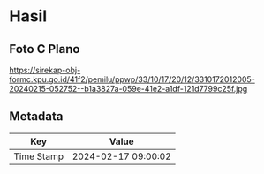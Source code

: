 # Hasil

## Foto C Plano

https://sirekap-obj-formc.kpu.go.id/41f2/pemilu/ppwp/33/10/17/20/12/3310172012005-20240215-052752--b1a3827a-059e-41e2-a1df-121d7799c25f.jpg


## Metadata

| Key        | Value               |
| ---------- | ------------------- |
| Time Stamp | 2024-02-17 09:00:02 |



